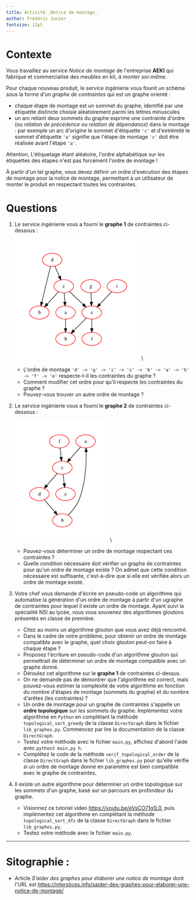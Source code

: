 ```yaml
---
title: Activité _Notice de montage_
author: Frédéric Junier
fontsize: 12pt
---
```



# Contexte


Vous travaillez au service _Notice de montage_ de l'entreprise  __AEKI__ qui fabrique et commercialise des meubles en kit, _à monter soi-même_.

Pour chaque nouveau produit, le service ingénierie vous founit un schéma sous la forme d'un _graphe de contraintes_ qui est un graphe orienté :

*  chaque étape de montage  est un sommet du graphe, identifié par une étiquette distincte choisie aléatoirement  parmi les  lettres minuscules 
*  un arc reliant deux sommets du graphe exprime une contrainte d'ordre (ou _relation de précédence_ ou _relation de dépendance_) dans le montage  : 
par exemple un arc d'origine  le sommet d'étiquette `'c'` et d'extrémité le sommet d'étiquette  `'a'`  signifie que  l'étape de montage `'c'` doit être réalisée avant l'étape `'a'`.

Attention, L'étiquetage étant aléatoire, l'ordre alphabétique sur les étiquettes des étapes n'est pas forcément l'ordre de montage !

À partir d'un tel graphe, vous devez définir un ordre d'exécution des étapes de montage pour la notice de montage, permettant à un utilisateur de monter le produit en respectant toutes les contraintes.


# Questions 

1. Le service ingénierie vous a fourni le __graphe 1__ de contraintes ci-dessous :

    ![premier graphe](images/directgraph1.png)\

   * L'ordre de montage   `'d' -> 'g' -> 'i' -> 'c' -> 'b' -> 'a' -> 'h' -> 'f' -> 'e'` respecte-t-il les contraintes du graphe ?
   * Comment modifier cet ordre pour qu'il respecte les contraintes du graphe ?
   * Pouvez-vous trouver un autre ordre de montage ?


2. Le service ingénierie vous a fourni le __graphe 2__ de contraintes ci-dessous :

    ![premier graphe](images/directgraph2.png)\


    * Pouvez-vous déterminer un ordre de montage respectant ces contraintes ?
    * Quelle condition nécessaire doit vérifier un graphe de contraintes pour qu'un ordre de montage existe ? On admet que cette condition nécessaire est suffisante, 
    c'est-à-dire que si elle est vérifiée alors un ordre de montage existe.

3. Votre chef vous demande d'écrire en pseudo-code  un algorithme qui automatise la génération d'un ordre de montage à partir d'un ugraphe de contraintes pour lequel il existe un ordre de montage.
Ayant suivi la spécialité NSI au lycée, vous vous souvenez des algorithmes gloutons présentés en classe de première.

   * Citez au moins un algorithme glouton que vous avez déjà rencontré.
   * Dans le cadre de votre problème, pour obtenir un ordre de montage compatible avec le graphe, quel choix  glouton peut-on faire à chaque étape ?
   * Proposez l'écriture en pseudo-code d'un algorithme glouton qui permettrait de déterminer un ordre de montage compatible avec un graphe donné.
   * Déroulez cet algorithme sur le __graphe 1__ de contraintes ci-dessus.
   * On ne demande pas de démontrer que l'algorithme est correct, mais pouvez-vous estimer la complexité de votre algorithme en fonction du nombre d'étapes de montage (sommets du graphe) et du nombre d'arêtes (les contraintes) ?
   * Un ordre de montage pour un graphe de contraintes s'appelle un __ordre topologique__ sur les sommets du graphe. Implémentez votre algorithme en `Python` en complétant la méthode `topological_sort_greedy` de la classe `DirectGraph` dans le  fichier `lib_graphes.py`. Commencez par lire la documentation de la classe `DirectGraph`.
   * Testez votre méthode avec le fichier `main.py`, affichez d'abord l'aide avec `python3 main.py h`.
   * Complétez le code de la  méthode `verif_topological_order`  de la classe `DirectGraph` dans le  fichier `lib_graphes.py` pour qu'elle vérifie si un ordre de montage donné en paramètre est bien compatible avec le graphe de contraintes.


4. Il existe un autre algorithme pour déterminer un ordre topologique sur les sommets d'un graphe, basé sur un parcours en profondeur du graphe. 
   
   * Visionnez ce tutoriel video <https://youtu.be/eVsCO71q1L0>, puis implémentez cet algorithme en complétant la méthode `topological_sort_dfs` de la classe `DirectGraph` dans le  fichier `lib_graphes.py`.
   * Testez votre méthode avec le fichier `main.py`. 



-----------------------------


# Sitographie :

* Article _S’aider des graphes pour élaborer une notice de montage_   dont l'URL est   <https://interstices.info/saider-des-graphes-pour-elaborer-une-notice-de-montage/>
